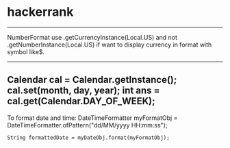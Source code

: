 # hackerrank
___________________________________________________________________________________________________________
NumberFormat use .getCurrencyInstance(Local.US) and not 
                 .getNumberInstance(Local.US) if want to display currency in format with symbol like$.
___________________________________________________________________________________________________________

Calendar cal = Calendar.getInstance();
        cal.set(month, day, year);
        int ans = cal.get(Calendar.DAY_OF_WEEK);
------------------------------------------------------------------------------------------------------------
To format date and time:
DateTimeFormatter myFormatObj = DateTimeFormatter.ofPattern("dd/MM/yyyy HH:mm:ss");  
    
    String formattedDate = myDateObj.format(myFormatObj); 
